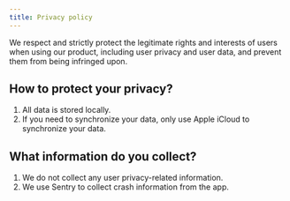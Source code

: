 ```yaml
---
title: Privacy policy
---
```


We respect and strictly protect the legitimate rights and interests of users when using our product, including user privacy and user data, and prevent them from being infringed upon.

## How to protect your privacy?
1. All data is stored locally.
2. If you need to synchronize your data, only use Apple iCloud to synchronize your data.

## What information do you collect?
1. We do not collect any user privacy-related information.
2. We use Sentry to collect crash information from the app.
